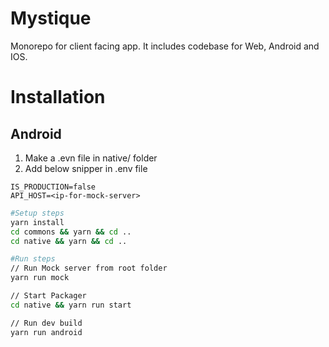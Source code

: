 # Mystique

Monorepo for client facing app. It includes codebase for Web, Android and IOS.

# Installation

## Android

1. Make a .evn file in native/ folder
2. Add below snipper in .env file
```
IS_PRODUCTION=false
API_HOST=<ip-for-mock-server>
```

```bash
#Setup steps
yarn install
cd commons && yarn && cd ..
cd native && yarn && cd ..

#Run steps
// Run Mock server from root folder
yarn run mock

// Start Packager
cd native && yarn run start

// Run dev build
yarn run android
```